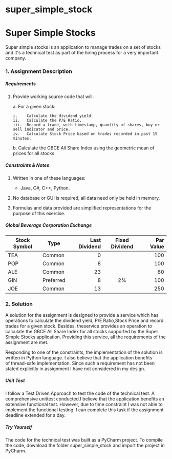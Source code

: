 # super_simple_stock

# Super Simple Stocks
Super simple stocks is an application to manage trades on a set of stocks and it's a technical test as part of
the hiring process for a very important company.

### 1. Assignment Description

##### Requirements

1.	Provide working source code that will:

    a.	For a given stock:

        i.    Calculate the dividend yield.
        ii.   Calculate the P/E Ratio.
        iii.  Record a trade, with timestamp, quantity of shares, buy or sell indicator and price.
        iv.   Calculate Stock Price based on trades recorded in past 15 minutes.

    b.	Calculate the GBCE All Share Index using the geometric mean of prices for all stocks

##### Constraints & Notes

1.	Written in one of these languages:

    * Java, C#, C++, Python.

2.	No database or GUI is required, all data need only be held in memory.

3.	Formulas and data provided are simplified representations for the purpose of this exercise.

##### Global Beverage Corporation Exchange

Stock Symbol  | Type | Last Dividend | Fixed Dividend | Par Value
------------- | ---- | ------------: | :------------: | --------:
TEA           | Common    | 0  |    | 100
POP           | Common    | 8  |    | 100
ALE           | Common    | 23 |    | 60
GIN           | Preferred | 8  | 2% | 100
JOE           | Common    | 13 |    | 250



### 2. Solution
A  solution for the assignment is designed to provide a service which has
operations to calculate the dividend yield, P/E Ratio,Stock Price and 
record trades for a given stock. Besides, theservice provides an operation
to calculate the GBCE All Share Index for all stocks supported by the 
Super Simple Stocks application. Providing this service, all the 
requirements of the assignment are met.

Responding to one of the constraints, the implementation of the solution 
is written in Python language. I also believe that the application benefits  
of thread-safe implementation. Since such a requirement has not been stated 
explicitly in assignment I have not considered in my design. 


##### Unit Test

I follow a Test Driven Approach to test the code of the technical test. 
A comprehensive unittest conducted.I believe that the application benefits
an extensive functional test. However, due to time constraint I was not 
able to implement the functional testing. I can complete this task if 
the assignment deadline extended for a day.

##### Try Yourself

The code for the technical test was built as a PyCharm project. To compile 
the code, download the folder super_simple_stock and import the project 
in PyCharm.










